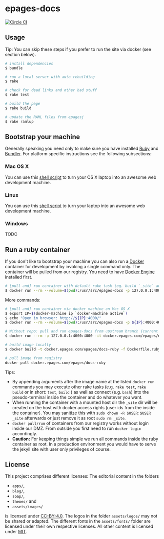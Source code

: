 # epages-docs

[![Circle CI](https://circleci.com/gh/ePages-de/epages-docs/tree/master.svg?style=svg)](https://circleci.com/gh/ePages-de/epages-docs/tree/master)

## Usage

Tip: You can skip these steps if you prefer to run the site via docker (see section below).

~~~ bash
# install dependencies
$ bundle

# run a local server with auto rebuilding
$ rake

# check for dead links and other bad stuff
$ rake test

# build the page
$ rake build

# update the RAML files from epagesj
$ rake ramlup
~~~

## Bootstrap your machine

Generally speaking you need only to make sure you have installed [Ruby][ruby] and [Bundler][bundler]. For platform specific instructions see the following subsections:

### Mac OS X

You can use this [shell script][bootstrap-macosx] to turn your OS X laptop into an awesome web development machine.

### Linux

You can use this [shell script][bootstrap-linux] to turn your laptop into an awesome web development machine.

### Windows

TODO

## Run a ruby container

If you don't like to bootstrap your machine you can also run a [Docker][docker] container for development by invoking a single command only. The container will be pulled from our registry. You need to have [Docker Engine][docker-engine] installed first.

~~~ bash
# [pull and] run container with default rake task (eq. build `_site` and serve via jekyll)
$ docker run --rm --volume=$(pwd):/usr/src/epages-docs -p 127.0.0.1:4000:4000 -it docker.epages.com/epages/docs-ruby
~~~

More commands:

~~~ bash
# [pull and] run container via docker machine on Mac OS X
$ export IP=$(docker-machine ip `docker-machine active`)
$ echo "Open in browser: http://${IP}:4000/"
$ docker run --rm --volume=$(pwd):/usr/src/epages-docs -p ${IP}:4000:4000 -it docker.epages.com/epages/docs-ruby

# Without repo: pull and run epages-docs from upstream branch (current state).
$ docker run --rm -p 127.0.0.1:4000:4000 -it docker.epages.com/epages/docs-ruby:<BRANCH_NAME>

# build image locally
$ docker build -t docker.epages.com/epages/docs-ruby -f Dockerfile.ruby .

# pull image from registry
docker pull docker.epages.com/epages/docs-ruby
~~~

Tips:

* By appending arguments after the image name at the listed `docker run` commands you may execute other rake tasks (e.g. `rake test`, `rake build` or in short: `test`, `build` ) as well as connect (e.g. `bash`) into the pseudo-terminal inside the container and do whatever you want.
* When running the container with a mounted host dir the `_site` dir will be created on the host with docker access rights (user ids from the inside the container). You may sanitize this with `sudo chown -R $USER:$USER _site` afterwards or just remove it as root `sudo rm _site`.
* `docker pull/run` of containers from our registry works without login inside our DMZ. From outside you first need to run `docker login` accordingly.
* **Caution:** For keeping things simple we run all commands inside the ruby container as root. In a production environment you would have to serve the jekyll site with user only privileges of course.

## License

This project comprises different licenses: The editorial content in the folders

* `apps/`,
* `blog/`,
* `soap/`,
* `themes/` and
* `assets/images/`

is licensed under [CC-BY-4.0][license-cc-by-40]. The logos in the folder `assets/logos/` may not be shared or adapted. The different fonts in the `assets/fonts/` folder are licensed under their own respective licenses. All other content is licensed under [MIT][license-mit].

[epagesdocs]: http://developer.epages.com/
[ruby]: https://www.ruby-lang.org/
[bundler]: http://bundler.io/

[bootstrap-macosx]: https://github.com/thoughtbot/laptop
[bootstrap-linux]: https://github.com/thoughtbot/laptop/blob/3897ad81ee241cbff4501e779c8cde50de79e142/linux

[vagrant]: https://www.vagrantup.com/
[virtualbox]: https://www.virtualbox.org/
[docker]: https://www.docker.com/
[docker-engine]: https://docs.docker.com/engine/installation/

[license-cc-by-40]: http://creativecommons.org/licenses/by/4.0/
[license-mit]: http://opensource.org/licenses/MIT
